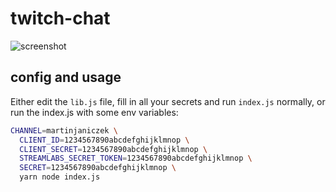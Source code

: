 # twitch-chat

![screenshot](https://pbs.twimg.com/media/EKkUB75W4AEKGZR?format=png&name=900x900)

## config and usage

Either edit the `lib.js` file, fill in all your secrets and run `index.js` normally, or run the index.js with some env variables:

```bash
CHANNEL=martinjaniczek \
  CLIENT_ID=1234567890abcdefghijklmnop \
  CLIENT_SECRET=1234567890abcdefghijklmnop \
  STREAMLABS_SECRET_TOKEN=1234567890abcdefghijklmnop \
  SECRET=1234567890abcdefghijklmnop \
  yarn node index.js
```
